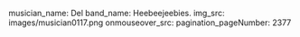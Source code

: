 musician_name: Del
band_name: Heebeejeebies.
img_src: images/musician0117.png
onmouseover_src: 
pagination_pageNumber: 2377